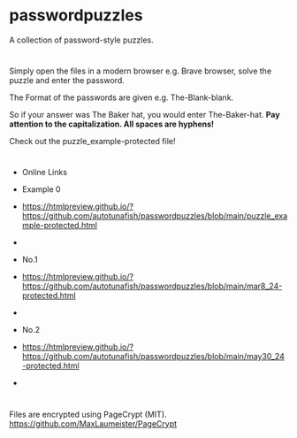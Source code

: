 # passwordpuzzles
A collection of password-style puzzles.
#

Simply open the files in a modern browser e.g. Brave browser, solve the puzzle and enter the password.

The Format of the passwords are given e.g. The-Blank-blank.

So if your answer was The Baker hat, you would enter The-Baker-hat. 
**Pay attention to the capitalization. All spaces are hyphens!**

Check out the puzzle_example-protected file!

#
-  Online Links


-  Example 0
-  https://htmlpreview.github.io/?https://github.com/autotunafish/passwordpuzzles/blob/main/puzzle_example-protected.html
-
-  No.1
-  https://htmlpreview.github.io/?https://github.com/autotunafish/passwordpuzzles/blob/main/mar8_24-protected.html
-  
-  No.2
-  https://htmlpreview.github.io/?https://github.com/autotunafish/passwordpuzzles/blob/main/may30_24-protected.html

-

#

Files are encrypted using PageCrypt (MIT). https://github.com/MaxLaumeister/PageCrypt

